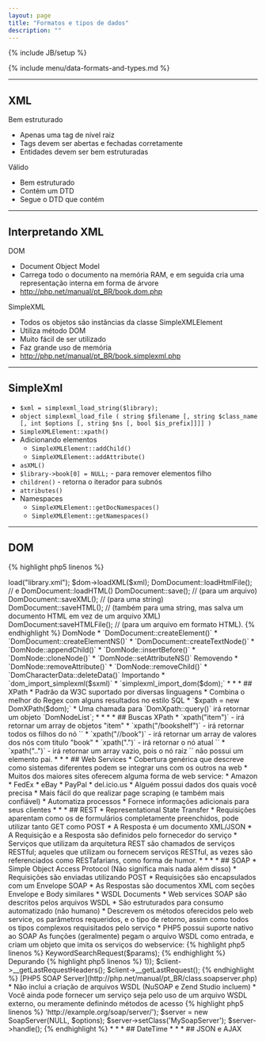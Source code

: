 ```yaml
---
layout: page
title: "Formatos e tipos de dados"
description: ""
---
```

{% include JB/setup %}

{% include menu/data-formats-and-types.md %}


* * *

## XML

Bem estruturado

* Apenas uma tag de nível raiz
* Tags devem ser abertas e fechadas corretamente
* Entidades devem ser bem estruturadas

Válido

* Bem estruturado
* Contém um DTD
* Segue o DTD que contém


* * *

## Interpretando XML


DOM

* Document Object Model
* Carrega todo o documento na memória RAM, e em seguida cria uma representação interna em forma de árvore
* <http://php.net/manual/pt_BR/book.dom.php>

SimpleXML

* Todos os objetos são instâncias da classe SimpleXMLElement
* Utiliza método DOM
* Muito fácil de ser utilizado
* Faz grande uso de memória
* <http://php.net/manual/pt_BR/book.simplexml.php>


* * *

## SimpleXml


* `$xml = simplexml_load_string($library);`
* `object simplexml_load_file ( string $filename [, string $class_name [, int $options [, string $ns [, bool $is_prefix]]]] )`
* `SimpleXMLElement::xpath()`
* Adicionando elementos
   * `SimpleXMLElement::addChild()`
   * `SimpleXMLElement::addAttribute()`
* `asXML()`
* `$library->book[0] = NULL;` - para remover elementos filho
* `children()` - retorna o iterador para subnós
* `attributes()`
* Namespaces
   * `SimpleXMLElement::getDocNamespaces()`
   * `SimpleXMLElement::getNamespaces()`


* * *

## DOM

{% highlight php5 linenos %}
<?php
$dom = new DomDocument();
$dom->load("library.xml");
$dom->loadXML($xml);

DomDocument::loadHtmlFile(); // e DomDocument::loadHTML()
DomDocument::save(); // (para um arquivo)
DomDocument::saveXML(); // (para uma string)
DomDocument::saveHTML(); // (também para uma string, mas salva um documento HTML em vez de um arquivo XML)
DomDocument:saveHTMLFile(); // (para um arquivo em formato HTML).
{% endhighlight %}

DomNode

* `DomDocument::createElement()`
* `DomDocument::createElementNS()`
* `DomDocument::createTextNode()`
* `DomNode::appendChild()`
* `DomNode::insertBefore()`
* `DomNode::cloneNode()`
* `DomNode::setAttributeNS()`

Removendo

* `DomNode::removeAttribute()`
* `DomNode::removeChild()`
* `DomCharacterData::deleteData()`

Importando 

* `dom_import_simplexml($sxml)`
* `simplexml_import_dom($dom);`


* * *

## XPath


* Padrão da W3C suportado por diversas linguagens
* Combina o melhor do Regex com alguns resultados no estilo SQL
* `$xpath = new DomXPath($dom);`
* Uma chamada para `DomXpath::query()` irá retornar um objeto `DomNodeList`;
* <http://www.w3schools.com/xpath/xpath_syntax.asp>


* * *

## Buscas XPath


* `xpath("item")` - irá retornar um array de objetos "item"
* `xpath("/bookshelf")` - irá retornar todos os filhos do nó `<bookshelf>`
* `xpath("//book")` - irá retornar um array de valores dos nós com titulo "book"
* `xpath(".")` - irá retornar o nó atual `<bookshelf>`
* `xpath("..")` - irá retornar um array vazio, pois o nó raiz `<bookshelf>` não possui um elemento pai.


* * *

## Web Services


* Cobertura genérica que descreve como sistemas diferentes podem se integrar uns com os outros na web
* Muitos dos maiores sites oferecem alguma forma de web service:
   * Amazon
   * FedEx
   * eBay
   * PayPal
   * del.icio.us
* Alguém possui dados dos quais você precisa
* Mais fácil do que realizar page scraping (e também mais confiável)
* Automatiza processos
* Fornece informações adicionais para seus clientes


* * *

## REST


* Representational State Transfer
* Requisições aparentam como os de formulários completamente preenchidos, pode utilizar tanto GET como POST
* A Resposta é um documento XML/JSON
* A Requisição e a Resposta são definidos pelo fornecedor do serviço
* Serviços que utilizam da arquitetura REST são chamados de serviços RESTful; aqueles que utilizam ou fornecem serviços RESTful, as vezes são referenciados como RESTafarians, como forma de humor.
* <http://library.example.com/api.php?devkey=123&action=search&type=book&keyword=style>



* * *

## SOAP


* Simple Object Access Protocol (Não significa mais nada além disso)
* Requisições são enviadas utilizando POST
* Requisições são encapsulados com um Envelope SOAP
* As Respostas são documentos XML com seções Envelope e Body similares
* WSDL Documents
   * Web services SOAP são descritos pelos arquivos WSDL
   * São estruturados para consumo automatizado (não humano)
   * Descrevem os métodos oferecidos pelo web service, os parâmetros requeridos, e o tipo de retorno, assim como todos os tipos complexos requisitados pelo serviço
* PHP5 possui suporte nativo ao SOAP

As funções (geralmente) pegam o arquivo WSDL como entrada, e criam um objeto que imita os serviços do webservice:

{% highlight php5 linenos %}
<?php
$client = new SoapClient("http://soap.amazon.com/schemas2/AmazonWebServices.wsdl");
{% endhighlight %}

Chamada à API:

{% highlight php5 linenos %}
<?php
$result = $client->KeywordSearchRequest($params);
{% endhighlight %}

Depurando

{% highlight php5 linenos %}
<?php
$client = new SoapClient('http://api.google.com/GoogleSearch.wsdl', array('trace' => 1));
$client->__getLastRequestHeaders();
$client->__getLastRequest();
{% endhighlight %}

[PHP5 SOAP Server](http://php.net/manual/pt_BR/class.soapserver.php)

* Não inclui a criação de arquivos WSDL (NuSOAP e Zend Studio incluem)
* Você ainda pode fornecer um serviço seja pelo uso de um arquivo WSDL externo, ou meramente definindo métodos de acesso

{% highlight php5 linenos %}
<?php
$options = array('uri' => 'http://example.org/soap/server/');
$server = new SoapServer(NULL, $options);
$server->setClass('MySoapServer');
$server->handle();
{% endhighlight %}


* * *

## DateTime

<http://php.net/manual/pt_BR/book.datetime.php>


* * *

## JSON e AJAX

<http://php.net/manual/pt_BR/book.json.php>
